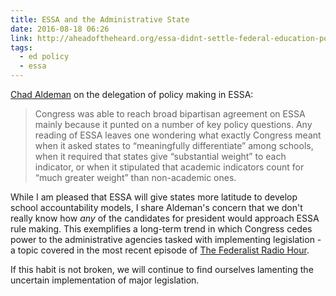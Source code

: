 ```yaml
---
title: ESSA and the Administrative State
date: 2016-08-18 06:26
link: http://aheadoftheheard.org/essa-didnt-settle-federal-education-policy-far-from-it/
tags: 
  - ed policy
  - essa
---
```


[Chad Aldeman](http://www.twitter.com/chadaldeman) on the delegation of policy making in ESSA: 

> Congress was able to reach broad bipartisan agreement on ESSA mainly because it punted on a number of key policy questions. Any reading of ESSA leaves one wondering what exactly Congress meant when it asked states to “meaningfully differentiate” among schools, when it required that states give “substantial weight” to each indicator, or when it stipulated that academic indicators count for “much greater weight” than non-academic ones.

While I am pleased that ESSA will give states more latitude to develop school accountability models, I share Aldeman's concern that we don't really know how *any* of the candidates for president would approach ESSA rule making. This exemplifies a long-term trend in which Congress cedes power to the administrative agencies tasked with implementing legislation - a topic covered in the most recent episode of [The Federalist Radio Hour](https://overcast.fm/+EcI5qucGU). 

If this habit is not broken, we will continue to find ourselves lamenting the uncertain implementation of major legislation. 




